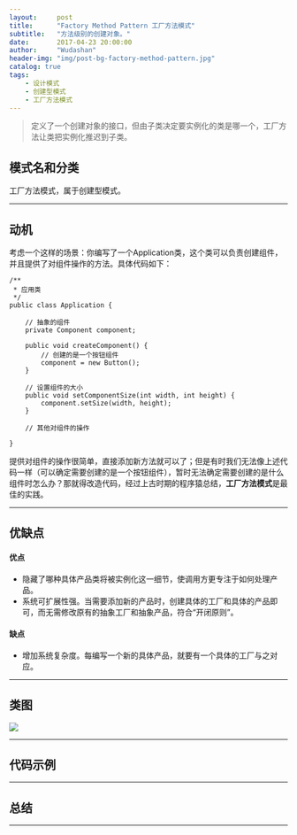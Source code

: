 ```yaml
---
layout:     post
title:      "Factory Method Pattern 工厂方法模式"
subtitle:   "方法级别的创建对象。"
date:       2017-04-23 20:00:00
author:     "Wudashan"
header-img: "img/post-bg-factory-method-pattern.jpg"
catalog: true
tags:
    - 设计模式
    - 创建型模式
    - 工厂方法模式
---
```



> 定义了一个创建对象的接口，但由子类决定要实例化的类是哪一个，工厂方法让类把实例化推迟到子类。

## 模式名和分类
工厂方法模式，属于创建型模式。

---


## 动机
考虑一个这样的场景：你编写了一个Application类，这个类可以负责创建组件，并且提供了对组件操作的方法。具体代码如下：
```
/**
 * 应用类
 */
public class Application {
    
    // 抽象的组件
    private Component component; 
   
    public void createComponent() {
        // 创建的是一个按钮组件
        component = new Button();
    }
    
    // 设置组件的大小
    public void setComponentSize(int width, int height) {
        component.setSize(width, height);
    }
    
    // 其他对组件的操作
    
}
```
提供对组件的操作很简单，直接添加新方法就可以了；但是有时我们无法像上述代码一样（可以确定需要创建的是一个按钮组件），暂时无法确定需要创建的是什么组件时怎么办？那就得改造代码，经过上古时期的程序猿总结，**工厂方法模式**是最佳的实践。

---

## 优缺点
#### 优点

 - 隐藏了哪种具体产品类将被实例化这一细节，使调用方更专注于如何处理产品。
 - 系统可扩展性强。当需要添加新的产品时，创建具体的工厂和具体的产品即可，而无需修改原有的抽象工厂和抽象产品，符合“开闭原则”。

#### 缺点

 - 增加系统复杂度。每编写一个新的具体产品，就要有一个具体的工厂与之对应。

---

## 类图
![](http://o7x0ygc3f.bkt.clouddn.com/%E5%B7%A5%E5%8E%82%E6%96%B9%E6%B3%95%E6%A8%A1%E5%BC%8F_01.png)

---

## 代码示例





---

## 总结


---
